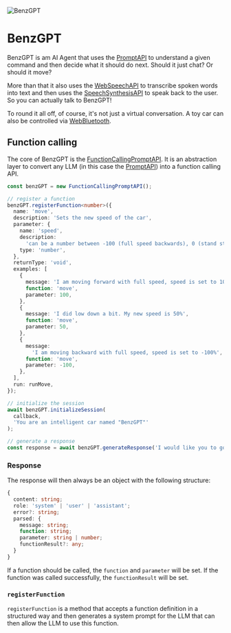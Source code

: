 ![BenzGPT](https://uploads.nico.dev/benz-gpt/logo.png)

# BenzGPT
BenzGPT is am AI Agent that uses the [PromptAPI](https://github.com/explainers-by-googlers/prompt-api) to understand a given command and then decide what it should do next. Should it just chat? Or should it move?

More than that it also uses the [WebSpeechAPI](https://developer.mozilla.org/en-US/docs/Web/API/Web_Speech_API) to transcribe spoken words into text and then uses the [SpeechSynthesisAPI](https://developer.mozilla.org/en-US/docs/Web/API/SpeechSynthesis) to speak back to the user. So you can actually talk to BenzGPT!

To round it all off, of course, it's not just a virtual conversation. A toy car can also be controlled via [WebBluetooth](https://developer.mozilla.org/en-US/docs/Web/API/Web_Bluetooth_API).

## Function calling
The core of BenzGPT is the [FunctionCallingPromptAPI](https://github.com/nico-martin/benz-gpt/blob/main/src/functionCallingPromptAPI/FunctionCallingPromptAPI.ts). It is an abstraction layer to convert any LLM (in this case the [PromptAPI](https://github.com/explainers-by-googlers/prompt-api)) into a function calling API.

```typescript
const benzGPT = new FunctionCallingPromptAPI();

// register a function
benzGPT.registerFunction<number>({
  name: 'move',
  description: 'Sets the new speed of the car',
  parameter: {
    name: 'speed',
    description:
      'can be a number between -100 (full speed backwards), 0 (stand still) and 100 (full speed)',
    type: 'number',
  },
  returnType: 'void',
  examples: [
    {
      message: 'I am moving forward with full speed, speed is set to 100%',
      function: 'move',
      parameter: 100,
    },
    {
      message: 'I did low down a bit. My new speed is 50%',
      function: 'move',
      parameter: 50,
    },
    {
      message:
        'I am moving backward with full speed, speed is set to -100%',
      function: 'move',
      parameter: -100,
    },
  ],
  run: runMove,
});

// initialize the session
await benzGPT.initializeSession(
  callback,
  'You are an intelligent car named "BenzGPT"'
);

// generate a response
const response = await benzGPT.generateResponse('I would like you to go full speed');
```
### Response
The response will then always be an object with the following structure:
```typescript
{
  content: string;
  role: 'system' | 'user' | 'assistant';
  error?: string;
  parsed: {
    message: string;
    function: string;
    parameter: string | number;
    functionResult?: any;
  }
}
```
If a function should be called, the `function` and `parameter` will be set. If the function was called successfully, the `functionResult` will be set.

### `registerFunction`
`registerFunction` is a method that accepts a function definition in a structured way and then generates a system prompt for the LLM that can then allow the LLM to use this function.